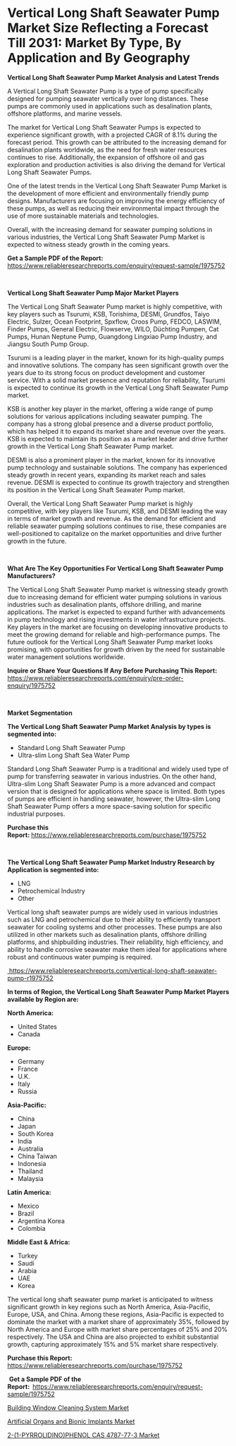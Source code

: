 <p><h1>Vertical Long Shaft Seawater Pump Market Size Reflecting a Forecast Till 2031: Market By Type, By Application and By Geography</h1></p><p><strong>Vertical Long Shaft Seawater Pump Market Analysis and Latest Trends</strong></p>
<p><p>A Vertical Long Shaft Seawater Pump is a type of pump specifically designed for pumping seawater vertically over long distances. These pumps are commonly used in applications such as desalination plants, offshore platforms, and marine vessels.</p><p>The market for Vertical Long Shaft Seawater Pumps is expected to experience significant growth, with a projected CAGR of 8.1% during the forecast period. This growth can be attributed to the increasing demand for desalination plants worldwide, as the need for fresh water resources continues to rise. Additionally, the expansion of offshore oil and gas exploration and production activities is also driving the demand for Vertical Long Shaft Seawater Pumps.</p><p>One of the latest trends in the Vertical Long Shaft Seawater Pump Market is the development of more efficient and environmentally friendly pump designs. Manufacturers are focusing on improving the energy efficiency of these pumps, as well as reducing their environmental impact through the use of more sustainable materials and technologies.</p><p>Overall, with the increasing demand for seawater pumping solutions in various industries, the Vertical Long Shaft Seawater Pump Market is expected to witness steady growth in the coming years.</p></p>
<p><strong>Get a Sample PDF of the Report:&nbsp;</strong> <a href="https://www.reliableresearchreports.com/enquiry/request-sample/1975752">https://www.reliableresearchreports.com/enquiry/request-sample/1975752</a></p>
<p>&nbsp;</p>
<p><strong>Vertical Long Shaft Seawater Pump Major Market Players</strong></p>
<p><p>The Vertical Long Shaft Seawater Pump market is highly competitive, with key players such as Tsurumi, KSB, Torishima, DESMI, Grundfos, Taiyo Electric, Sulzer, Ocean Footprint, Spxflow, Croos Pump, FEDCO, LASWIM, Finder Pumps, General Electric, Flowserve, WILO, Düchting Pumpen, Cat Pumps, Hunan Neptune Pump, Guangdong Lingxiao Pump Industry, and Jiangsu South Pump Group.</p><p>Tsurumi is a leading player in the market, known for its high-quality pumps and innovative solutions. The company has seen significant growth over the years due to its strong focus on product development and customer service. With a solid market presence and reputation for reliability, Tsurumi is expected to continue its growth in the Vertical Long Shaft Seawater Pump market.</p><p>KSB is another key player in the market, offering a wide range of pump solutions for various applications including seawater pumping. The company has a strong global presence and a diverse product portfolio, which has helped it to expand its market share and revenue over the years. KSB is expected to maintain its position as a market leader and drive further growth in the Vertical Long Shaft Seawater Pump market.</p><p>DESMI is also a prominent player in the market, known for its innovative pump technology and sustainable solutions. The company has experienced steady growth in recent years, expanding its market reach and sales revenue. DESMI is expected to continue its growth trajectory and strengthen its position in the Vertical Long Shaft Seawater Pump market.</p><p>Overall, the Vertical Long Shaft Seawater Pump market is highly competitive, with key players like Tsurumi, KSB, and DESMI leading the way in terms of market growth and revenue. As the demand for efficient and reliable seawater pumping solutions continues to rise, these companies are well-positioned to capitalize on the market opportunities and drive further growth in the future.</p></p>
<p>&nbsp;</p>
<p><strong>What Are The Key Opportunities For Vertical Long Shaft Seawater Pump Manufacturers?</strong></p>
<p><p>The Vertical Long Shaft Seawater Pump market is witnessing steady growth due to increasing demand for efficient water pumping solutions in various industries such as desalination plants, offshore drilling, and marine applications. The market is expected to expand further with advancements in pump technology and rising investments in water infrastructure projects. Key players in the market are focusing on developing innovative products to meet the growing demand for reliable and high-performance pumps. The future outlook for the Vertical Long Shaft Seawater Pump market looks promising, with opportunities for growth driven by the need for sustainable water management solutions worldwide.</p></p>
<p><strong>Inquire or Share Your Questions If Any Before Purchasing This Report:</strong> <a href="https://www.reliableresearchreports.com/enquiry/pre-order-enquiry/1975752">https://www.reliableresearchreports.com/enquiry/pre-order-enquiry/1975752</a></p>
<p>&nbsp;</p>
<p><strong>Market Segmentation</strong></p>
<p><strong>The Vertical Long Shaft Seawater Pump Market Analysis by types is segmented into:</strong></p>
<p><ul><li>Standard Long Shaft Seawater Pump</li><li>Ultra-slim Long Shaft Sea Water Pump</li></ul></p>
<p><p>Standard Long Shaft Seawater Pump is a traditional and widely used type of pump for transferring seawater in various industries. On the other hand, Ultra-slim Long Shaft Seawater Pump is a more advanced and compact version that is designed for applications where space is limited. Both types of pumps are efficient in handling seawater, however, the Ultra-slim Long Shaft Seawater Pump offers a more space-saving solution for specific industrial purposes.</p></p>
<p><strong>Purchase this Report:&nbsp;</strong><a href="https://www.reliableresearchreports.com/purchase/1975752">https://www.reliableresearchreports.com/purchase/1975752</a></p>
<p>&nbsp;</p>
<p><strong>The Vertical Long Shaft Seawater Pump Market Industry Research by Application is segmented into:</strong></p>
<p><ul><li>LNG</li><li>Petrochemical Industry</li><li>Other</li></ul></p>
<p><p>Vertical long shaft seawater pumps are widely used in various industries such as LNG and petrochemical due to their ability to efficiently transport seawater for cooling systems and other processes. These pumps are also utilized in other markets such as desalination plants, offshore drilling platforms, and shipbuilding industries. Their reliability, high efficiency, and ability to handle corrosive seawater make them ideal for applications where robust and continuous water pumping is required.</p></p>
<p><a href="https://www.reliableresearchreports.com/vertical-long-shaft-seawater-pump-r1975752">&nbsp;https://www.reliableresearchreports.com/vertical-long-shaft-seawater-pump-r1975752</a></p>
<p><strong>In terms of Region, the Vertical Long Shaft Seawater Pump Market Players available by Region are:</strong></p>
<p>
    <p> <strong> North America: </strong>
        <ul>
            <li>United States</li>
            <li>Canada</li>
        </ul>
        </p> 
    <p> <strong> Europe: </strong>
        <ul>
            <li>Germany</li>
            <li>France</li>
            <li>U.K.</li>
            <li>Italy</li>
            <li>Russia</li>
        </ul>
        </p> 
    <p> <strong> Asia-Pacific: </strong>
        <ul>
            <li>China</li>
            <li>Japan</li>
            <li>South Korea</li>
            <li>India</li>
            <li>Australia</li>
            <li>China Taiwan</li>
            <li>Indonesia</li>
            <li>Thailand</li>
            <li>Malaysia</li>
        </ul>
        </p> 
    <p> <strong> Latin America: </strong>
        <ul>
            <li>Mexico</li>
            <li>Brazil</li>
            <li>Argentina Korea</li>
            <li>Colombia</li>
        </ul>
        </p> 
    <p> <strong> Middle East & Africa: </strong>
        <ul>
            <li>Turkey</li>
            <li>Saudi</li>
            <li>Arabia</li>
            <li>UAE</li>
            <li>Korea</li>
        </ul>
    </p>
    </p>
<p><p>The vertical long shaft seawater pump market is anticipated to witness significant growth in key regions such as North America, Asia-Pacific, Europe, USA, and China. Among these regions, Asia-Pacific is expected to dominate the market with a market share of approximately 35%, followed by North America and Europe with market share percentages of 25% and 20% respectively. The USA and China are also projected to exhibit substantial growth, capturing approximately 15% and 5% market share respectively.</p></p>
<p><strong>Purchase this Report: </strong><a href="https://www.reliableresearchreports.com/purchase/1975752">https://www.reliableresearchreports.com/purchase/1975752</a></p>
<p>&nbsp;<strong>Get a Sample PDF of the Report:&nbsp;&nbsp;</strong><a href="https://www.reliableresearchreports.com/enquiry/request-sample/1975752">https://www.reliableresearchreports.com/enquiry/request-sample/1975752</a></p>
<p><strong></strong></p>
<p><p><a href="https://www.linkedin.com/pulse/insights-building-window-cleaning-system-market-players-size-y7msc?trackingId=3rhBDN6%2F47GDS35K7ZYpQQ%3D%3D">Building Window Cleaning System Market</a></p><p><a href="https://www.linkedin.com/pulse/insights-artificial-organs-bionic-implants-market-players-4d42c?trackingId=XSeHYnZTbsD1mxgJ9RdRjQ%3D%3D">Artificial Organs and Bionic Implants Market</a></p><p><a href="https://www.linkedin.com/pulse/2-1-pyrrolidinophenol-cas-4787-77-3-market-size-segmentation-bqkfc?trackingId=YxS2o25pkV%2By5s5AQOL1Iw%3D%3D">2-(1-PYRROLIDINO)PHENOL CAS 4787-77-3 Market</a></p></p>